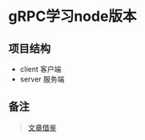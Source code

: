 # gRPC学习node版本

## 项目结构

- client 客户端
- server 服务端

## 备注

> [文章借鉴](!https://github.com/alulema/js-Node.Grpc)